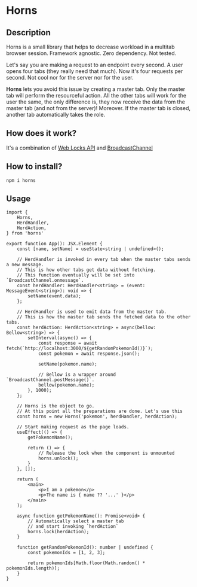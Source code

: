 # Horns

## Description
Horns is a small library that helps to decrease workload in a multitab browser session.
Framework agnostic. Zero dependency. Not tested.

Let's say you are making a request to an endpoint every second.
A user opens four tabs (they really need that much). Now it's four requests per second. Not cool nor for the server nor for the user.

**Horns** lets you avoid this issue by creating a master tab. Only the master tab will perform the resourceful action.
All the other tabs will work for the user the same, the only difference is, they now receive the data from the master tab (and not from the server)!
Moreover. If the master tab is closed, another tab automatically takes the role.

## How does it work?
It's a combination of [Web Locks API](https://developer.mozilla.org/en-US/docs/Web/API/Web_Locks_API) and [BroadcastChannel](https://developer.mozilla.org/en-US/docs/Web/API/BroadcastChannel)

## How to install?
```console
npm i horns
```

## Usage
```tsx
import {
	Horns,
	HerdHandler,
	HerdAction,
} from 'horns'

export function App(): JSX.Element {
	const [name, setName] = useState<string | undefined>();

	// HerdHandler is invoked in every tab when the master tabs sends a new message.
	// This is how other tabs get data without fetching.
	// This function eventually will be set into `BroadcastChannel.onmessage`.
	const herdHandler: HerdHandler<string> = (event: MessageEvent<string>): void => {
		setName(event.data);
	};

	// HerdHandler is used to emit data from the master tab.
	// This is how the master tab sends the fetched data to the other tabs.
	const herdAction: HerdAction<string> = async(bellow: Bellow<string>) => {
		setInterval(async() => {
			const response = await fetch(`http://localhost:3000/${getRandomPokemonId()}`);
			const pokemon = await response.json();

			setName(pokemon.name);

			// Bellow is a wrapper around `BroadcastChannel.postMessage()`.
			bellow(pokemon.name);
		}, 1000);
	};

	// Horns is the object to go.
	// At this point all the preparations are done. Let's use this
	const horns = new Horns('pokemon', herdHandler, herdAction);

	// Start making request as the page loads.
	useEffect(() => {
		getPokemonName();

		return () => {
			// Release the lock when the component is unmounted
			horns.unlock();
		}
	}, []);

	return (
		<main>
			<p>I am a pokemon</p>
			<p>The name is { name ?? '...' }</p>
		</main>
	);

	async function getPokemonName(): Promise<void> {
		// Automatically select a master tab
		// and start invoking `herdAction`
		horns.lock(herdAction);
	}

	function getRandomPokemonId(): number | undefined {
		const pokemonIds = [1, 2, 3];

		return pokemonIds[Math.floor(Math.random() * pokemonIds.length)];
	}
}
```
